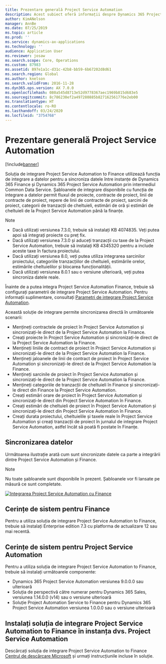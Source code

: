 ```yaml
---
title: Prezentare generală Project Service Automation
description: Acest subiect oferă informații despre Dynamics 365 Project Service Automation la soluția de integrare Dynamics 365 Finance.
author: KimANelson
manager: AnnBe
ms.date: 07/25/2019
ms.topic: article
ms.prod: ''
ms.service: dynamics-ax-applications
ms.technology: ''
audience: Application User
ms.reviewer: josaw
ms.search.scope: Core, Operations
ms.custom: 87983
ms.assetid: 897e1a1c-d31c-42b8-bb59-6b67202d8d61
ms.search.region: Global
ms.author: knelson
ms.search.validFrom: 2016-11-28
ms.dyn365.ops.version: AX 7.0.0
ms.openlocfilehash: 080a545d8713e52d9778367aec1969b815d683e5
ms.sourcegitcommit: 8c786230ef2a497280885b827162561776e2eb00
ms.translationtype: HT
ms.contentlocale: ro-RO
ms.lasthandoff: 03/24/2020
ms.locfileid: "3754768"
---
```

# <a name="project-service-automation-overview"></a>Prezentare generală Project Service Automation

[!include[banner](../includes/banner.md)]

Soluția de integrare Project Service Automation to Finance utilizează funcția de integrare a datelor pentru a sincroniza datele între instanțe de Dynamics 365 Finance și Dynamics 365 Project Service Automation prin intermediul Common Data Service. Șabloanele de integrare disponibile cu funcția de integrare a datelor permit fluxul de proiecte, contracte de proiect, linii de contracte de proiect, repere de linii de contracte de proiect, sarcini de proiect, categorii de tranzacții de cheltuieli, estimări de oră și estimări de cheltuieli de la Project Service Automation până la finanțe.

> [!NOTE]
> - Dacă utilizați versiunea 7.3.0, trebuie să instalați KB 4074835. Veți putea apoi să integrați proiecte cu preț fix.
> - Dacă utilizați versiunea 7.3.0 și aduceți tranzacții cu taxe de la Project Service Automation, trebuie să instalați KB 4345320 pentru a include aceste taxe în factura proiectului.
> - Dacă utilizați versiunea 8.0, veți putea utiliza integrarea sarcinilor proiectului, categoriile tranzacțiilor de cheltuieli, estimările orelor, estimările cheltuielilor și blocarea funcționalității.
> - Dacă utilizați versiunea 8.0.1 sau o versiune ulterioară, veți putea sincroniza datele reale.

Înainte de a putea integra Project Service Automation Finance, trebuie să configurați parametrii de integrare Project Service Automation. Pentru informații suplimentare, consultați [Parametri de integrare Project Service Automation](PSA-parameters.md).

Această soluție de integrare permite sincronizarea directă în următoarele scenarii:

- Mențineți contractele de proiect în Project Service Automation și sincronizați-le direct de la Project Service Automation la Finance.
- Creați proiecte în Project Service Automation și sincronizați-le direct de la Project Service Automation la Finance.
- Mențineți liniile de contract de proiect în Project Service Automation și sincronizați-le direct de la Project Service Automation la Finance.
- Mențineți jaloanele de linii de contract de proiect în Project Service Automation și sincronizați-le direct de la Project Service Automation la Finance.
- Mențineți sarcinile de proiect în Project Service Automation și sincronizați-le direct de la Project Service Automation la Finance.
- Mențineți categoriile de tranzacții de cheltuieli în Finance și sincronizați-le direct din Finance la Project Service Automation.
- Creați estimări orare de proiect în Project Service Automation și sincronizați-le direct din Project Service Automation în Finance.
- Creați estimări de cheltuieli de proiect în Project Service Automation și sincronizați-le direct din Project Service Automation în Finance.
- Creați durata proiectului, cheltuielile și taxele reale în Project Service Automation și creați tranzacții de proiect în jurnalul de integrare Project Service Automation, astfel încât să poată fi postate în Finanțe.

## <a name="data-synchronization"></a>Sincronizarea datelor

Următoarea ilustrație arată cum sunt sincronizate datele ca parte a integrării dintre Project Service Automation și Finance.

> [!NOTE]
> Nu toate șabloanele sunt disponibile în prezent. Șabloanele vor fi lansate pe măsură ce sunt completate.

[![Integrarea Project Service Automation cu Finance](./media/PSA-integration.png)](./media/PSA-integration.png)

## <a name="system-requirements-for-finance"></a>Cerințe de sistem pentru Finance

Pentru a utiliza soluția de integrare Project Service Automation to Finance, trebuie să instalați Enterprise edition 7.3 cu platforma de actualizare 12 sau mai recentă.

## <a name="system-requirements-for-project-service-automation"></a>Cerințe de sistem pentru Project Service Automation

Pentru a utiliza soluția de integrare Project Service Automation to Finance, trebuie să instalați următoarele componente:

- Dynamics 365 Project Service Automation versiunea 9.0.0.0 sau ulterioară
- Soluția de perspectivă către numerar pentru Dynamics 365 Sales, versiunea 1.14.0.0 (v14) sau o versiune ulterioară
- Soluție Project Automation Service to Finance pentru Dynamics 365 Project Service Automation versiunea 1.0.0.0 sau o versiune ulterioară

## <a name="install-the-project-service-automation-to-finance-integration-solution-in-your-project-service-automation-instance"></a>Instalați soluția de integrare Project Service Automation to Finance în instanța dvs. Project Service Automation

Descărcați soluția de integrare Project Service Automation to Finance [Centrul de descărcare Microsoft](https://www.microsoft.com/download/details.aspx?id=57016) și urmați instrucțiunile incluse în soluție.
